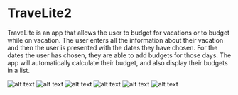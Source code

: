 # TraveLite2

TraveLite is an app that allows the user to budget for vacations or to budget while on vacation. The user enters all the 
information about their vacation and then the user is presented with the dates they have chosen. For the dates the 
user has chosen, they are able to add budgets for those days. The app will automatically calculate their budget, and also
display their budgets in a list.


![alt text](http://i1378.photobucket.com/albums/ah112/pakjoonhee90/travellitefeature_zpsgfqehpqv.png)
![alt text](http://i1378.photobucket.com/albums/ah112/pakjoonhee90/Screenshot_1486955290_zpshtbrs41i.png)
![alt text](http://i1378.photobucket.com/albums/ah112/pakjoonhee90/Screenshot_1486955378_zpsftgiog7k.png)
![alt text](http://i1378.photobucket.com/albums/ah112/pakjoonhee90/Screenshot_1486955411_zpsrg3jncyr.png)
![alt text](http://i1378.photobucket.com/albums/ah112/pakjoonhee90/Screenshot_1486955371_zpskmt8bpcb.png)
![alt text](http://i1378.photobucket.com/albums/ah112/pakjoonhee90/Screenshot_1486955363_zpsdmi2iqv7.png)
